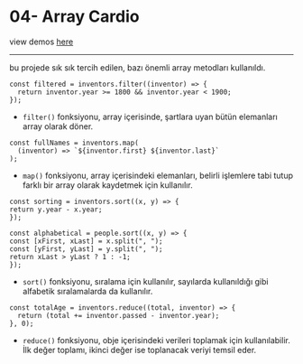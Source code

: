 # 04- Array Cardio

view demos [here](https://bayirdan.github.io/javascript30/04-array-cardio/index.html)

---

bu projede sık sık tercih edilen, bazı önemli array metodları kullanıldı.

```
const filtered = inventors.filter((inventor) => {
  return inventor.year >= 1800 && inventor.year < 1900;
});
```

- `filter()` fonksiyonu, array içerisinde, şartlara uyan bütün elemanları array olarak döner.

```
const fullNames = inventors.map(
  (inventor) => `${inventor.first} ${inventor.last}`
);
```

- `map()` fonksiyonu, array içerisindeki elemanları, belirli işlemlere tabi tutup farklı bir array olarak kaydetmek için kullanılır.

```
const sorting = inventors.sort((x, y) => {
return y.year - x.year;
});

const alphabetical = people.sort((x, y) => {
const [xFirst, xLast] = x.split(", ");
const [yFirst, yLast] = y.split(", ");
return xLast > yLast ? 1 : -1;
});
```

- `sort()` fonksiyonu, sıralama için kullanılır, sayılarda kullanıldığı gibi alfabetik sıralamalarda da kullanılır.

```
const totalAge = inventors.reduce((total, inventor) => {
  return (total += inventor.passed - inventor.year);
}, 0);
```

- `reduce()` fonksiyonu, obje içerisindeki verileri toplamak için kullanılabilir. İlk değer toplamı, ikinci değer ise toplanacak veriyi temsil eder.
